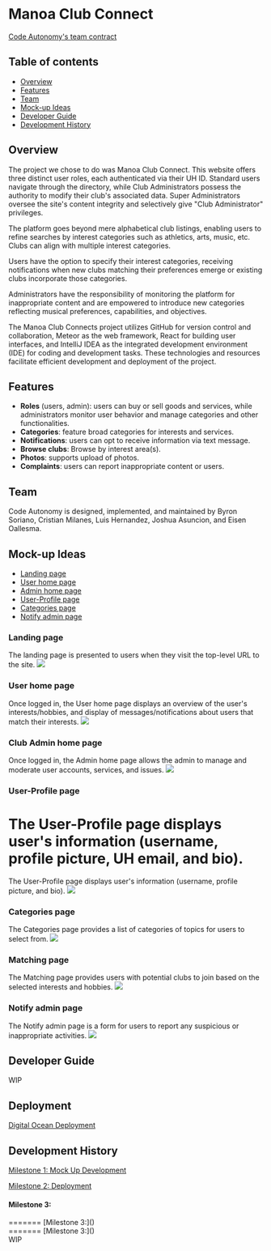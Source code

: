# Manoa Club Connect 
[Code Autonomy's team contract](https://docs.google.com/document/d/1vnaw9mUNz1EwLI1KBHjaXsj-FHBfhJIuC1sw3JntjSA/edit#heading=h.yb5x12fr8lu2)

## Table of contents
* [Overview](#overview)
* [Features](#features)
* [Team](#team)
* [Mock-up Ideas](#mock-up-ideas)
* [Developer Guide](#developer-guide)
* [Development History](#development-history)

## Overview

The project we chose to do was Manoa Club Connect. This website offers three distinct user roles, each authenticated via their UH ID. Standard users navigate through the directory, while Club Administrators possess the authority to modify their club's associated data. Super Administrators oversee the site's content integrity and selectively give "Club Administrator" privileges.

The platform goes beyond mere alphabetical club listings, enabling users to refine searches by interest categories such as athletics, arts, music, etc. Clubs can align with multiple interest categories.

Users have the option to specify their interest categories, receiving notifications when new clubs matching their preferences emerge or existing clubs incorporate those categories.

Administrators have the responsibility of monitoring the platform for inappropriate content and are empowered to introduce new categories reflecting musical preferences, capabilities, and objectives.

The Manoa Club Connects project utilizes GitHub for version control and collaboration, Meteor as the web framework, React for building user interfaces, and IntelliJ IDEA as the integrated development environment (IDE) for coding and development tasks. These technologies and resources facilitate efficient development and deployment of the project.

## Features
* **Roles** (users, admin): users can buy or sell goods and services, while administrators monitor user behavior and manage categories and other functionalities.
* **Categories**: feature broad categories for interests and services.
* **Notifications**: users can opt to receive information via text message.
* **Browse clubs**: Browse by interest area(s).
* **Photos**: supports upload of photos.
* **Complaints**: users can report inappropriate content or users.

## Team
Code Autonomy is designed, implemented, and maintained by Byron Soriano, Cristian Milanes, Luis Hernandez, Joshua Asuncion, and Eisen Oallesma.

## Mock-up Ideas
  * [Landing page](#landing-page)
  * [User home page](#user-home-page)
  * [Admin home page](#admin-home-page)
  * [User-Profile page](#user-profile-page)
  * [Categories page](#categories-page)
  * [Notify admin page](#notify-admin-page)

### Landing page
The landing page is presented to users when they visit the top-level URL to the site.
<img src="Page-Screenshots/Landing_Page.png">

### User home page
Once logged in, the User home page displays an overview of the user's interests/hobbies, and display of messages/notifications about users that match their interests.
<img src="DrawingMockups/UserHomePage.png">

### Club Admin home page
Once logged in, the Admin home page allows the admin to manage and moderate user accounts, services, and issues.
<img src="DrawingMockups/AdminHome.png">

### User-Profile page
The User-Profile page displays user's information (username, profile picture, UH email, and bio).
=======
The User-Profile page displays user's information (username, profile picture, and bio).
<img src="Page-Screenshots/User_ProfileUpdated.png">

### Categories page
The Categories page provides a list of categories of topics for users to select from.
<img src="Page-Screenshots/ClubCategories.png">

### Matching page
The Matching page provides users with potential clubs to join based on the selected interests and hobbies.
<img src="DrawingMockups/Matching.png">


### Notify admin page
The Notify admin page is a form for users to report any suspicious or inappropriate activities.
<img src="DrawingMockups/Notify.png">

## Developer Guide
WIP

## Deployment
[Digital Ocean Deployment](http://64.23.210.170/)

## Development History
[Milestone 1: Mock Up Development](https://github.com/orgs/code-autonomy/projects/4/views/1)

[Milestone 2: Deployment](https://github.com/orgs/code-autonomy/projects/8/views/2)

<h4>Milestone 3: </h4>
=======
[Milestone 3:]()
<br>
=======
[Milestone 3:]()
<br>
WIP
